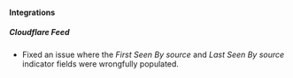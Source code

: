 
#### Integrations
##### Cloudflare Feed
- Fixed an issue where the *First Seen By source* and *Last Seen By source* indicator fields were wrongfully populated.

